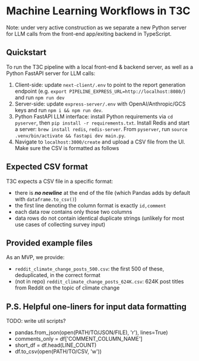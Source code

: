 # Machine Learning Workflows in T3C

Note: under very active construction as we separate a new Python server for LLM calls from the front-end app/exiting backend in TypeScript.

## Quickstart

To run the T3C pipeline with a local front-end & backend server, as well as a Python FastAPI server for LLM calls:

1. Client-side: update `next-client/.env` to point to the report generation endpoint (e.g. `export PIPELINE_EXPRESS_URL=http://localhost:8080/`) and run `npm run dev`
2. Server-side: update `express-server/.env` with OpenAI/Anthropic/GCS keys and run `npm i && npm run dev`.
3. Python FastAPI LLM interface: install Python requirements via `cd pyserver`, then `pip install -r requirements.txt`. Install Redis and start a server: `brew install redis`, `redis-server`. From `pyserver`, run `source .venv/bin/activate && fastapi dev main.py`.
4. Navigate to `localhost:3000/create` and upload a CSV file from the UI. Make sure the CSV is formatted as follows

## Expected CSV format

T3C expects a CSV file in a specific format:

- there is **_no newline_** at the end of the file (which Pandas adds by default with `dataframe.to_csv()`)
- the first line denoting the column format is exactly `id,comment`
- each data row contains only those two columns
- data rows do not contain identical duplicate strings (unlikely for most use cases of collecting survey input)

## Provided example files

As an MVP, we provide:

- `reddit_climate_change_posts_500.csv`: the first 500 of these, deduplicated, in the correct format
- (not in repo) `reddit_climate_change_posts_624K.csv`: 624K post titles from Reddit on the topic of climate change

## P.S. Helpful one-liners for input data formatting

TODO: write util scripts?

- pandas.from_json(open(PATH/TO/JSON/FILE), 'r'), lines=True)
- comments_only = df['COMMENT_COLUMN_NAME']
- short_df = df.head(LINE_COUNT)
- df.to_csv(open(PATH/TO/CSV, 'w'))
